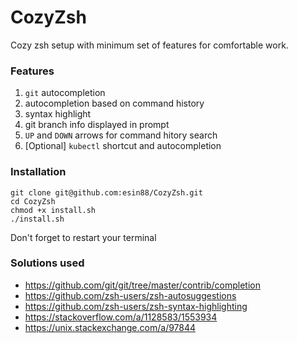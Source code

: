 # CozyZsh
Cozy zsh setup with minimum set of features for comfortable work.

### Features

1. `git` autocompletion
1. autocompletion based on command history
1. syntax highlight
1. git branch info displayed in prompt
1. `UP` and `DOWN` arrows for command hitory search
1. [Optional] `kubectl` shortcut and autocompletion

### Installation

```
git clone git@github.com:esin88/CozyZsh.git
cd CozyZsh
chmod +x install.sh
./install.sh
```
Don't forget to restart your terminal

### Solutions used

* https://github.com/git/git/tree/master/contrib/completion
* https://github.com/zsh-users/zsh-autosuggestions
* https://github.com/zsh-users/zsh-syntax-highlighting
* https://stackoverflow.com/a/1128583/1553934
* https://unix.stackexchange.com/a/97844
